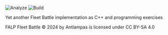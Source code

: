 ![Analyze](https://github.com/antlampas/FleetBattle/actions/workflows/analyze.yml/badge.svg)
![Build](https://github.com/antlampas/FleetBattle/actions/workflows/build.yml/badge.svg)

Yet another Fleet Battle implementation as C++ and programming exercises

FALP Fleet Battle © 2024 by Antlampas is licensed under CC BY-SA 4.0